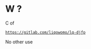 # W ? 

C of 

[`https://gitlab.com/liqowomo/lq-djfp`](https://gitlab.com/liqowomo/lq-djfp)


No other use 

